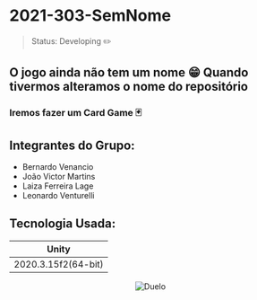 # 2021-303-SemNome
> Status: Developing ✏️
## O jogo ainda não tem um nome 😁 Quando tivermos alteramos o nome do repositório
### Iremos fazer um Card Game 🃏 

## Integrantes do Grupo:
+ Bernardo Venancio
+ João Victor Martins
+ Laiza Ferreira Lage
+ Leonardo Venturelli

## Tecnologia Usada:
<table>
  <thead>
    <tr>
      <th>Unity</th>
    </tr>
  </thead>
  
  <tbody>
    <tr>
      <td>2020.3.15f2(64-bit)</td>
    </tr>
  </tbody>
</table>

<span style="display:block;text-align:center">![Duelo](https://user-images.githubusercontent.com/78943325/132772786-8b0861c0-f747-4d2e-b10c-3b3a6efa12ef.gif)</span>

